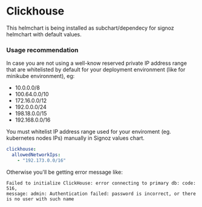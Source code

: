 # Clickhouse

This helmchart is being installed as subchart/dependecy for signoz helmchart with default values.

### Usage recommendation

In case you are not using a well-know reserved private IP address range that are whitelisted by default for your deployment environment (like for minikube environment), eg:
  - 10.0.0.0/8
  - 100.64.0.0/10
  - 172.16.0.0/12
  - 192.0.0.0/24
  - 198.18.0.0/15
  - 192.168.0.0/16

You must whitelist IP address range used for your enviroment (eg. kubernetes nodes IPs) manually in Signoz values chart.

```yaml
clickhouse:
  allowedNetworkIps:
    - "192.173.0.0/16"
```

Otherwise you'll be getting error message like:

```
Failed to initialize ClickHouse: error connecting to primary db: code: 516,
message: admin: Authentication failed: password is incorrect, or there is no user with such name
```
